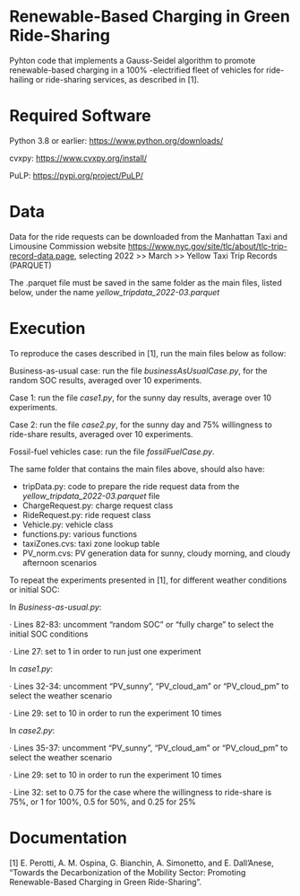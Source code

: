 # Renewable-Based Charging in Green Ride-Sharing

Pyhton code that implements a Gauss-Seidel algorithm to promote renewable-based charging in a 100% -electrified fleet of vehicles for ride-hailing or ride-sharing services, as described in [1]. 

# Required Software

Python 3.8 or earlier: https://www.python.org/downloads/

cvxpy: https://www.cvxpy.org/install/

PuLP: https://pypi.org/project/PuLP/

# Data

Data for the ride requests can be downloaded from the Manhattan Taxi and Limousine Commission website https://www.nyc.gov/site/tlc/about/tlc-trip-record-data.page, selecting 2022 >> March >> Yellow Taxi Trip Records (PARQUET)

The .parquet file must be saved in the same folder as the main files, listed below, under the name <em>yellow_tripdata_2022-03.parquet</em>

# Execution

To reproduce the cases described in [1], run the main files below as follow:

Business-as-usual case: run the file <em>businessAsUsualCase.py</em>, for the random SOC results, averaged over 10 experiments.

Case 1: run the file <em>case1.py</em>, for the sunny day results, average over 10 experiments.

Case 2: run the file <em>case2.py</em>, for the sunny day and 75% willingness to ride-share results, averaged over 10 experiments.

Fossil-fuel vehicles case: run the file <em>fossilFuelCase.py</em>.

The same folder that contains the main files above, should also have:
<ul>
  <li>tripData.py: code to prepare the ride request data from the <em>yellow_tripdata_2022-03.parquet</em> file</li>
  <li>ChargeRequest.py: charge request class</li>
  <li>RideRequest.py: ride request class</li>
  <li>Vehicle.py: vehicle class</li>
  <li>functions.py: various functions</li>
  <li>taxiZones.cvs: taxi zone lookup table</li>
  <li>PV_norm.cvs: PV generation data for sunny, cloudy morning, and cloudy afternoon scenarios</li>
</ul>

To repeat the experiments presented in [1], for different weather conditions or initial SOC:

In <em>Business-as-usual.py</em>:

·        Lines 82-83: uncomment “random SOC” or “fully charge” to select the initial SOC conditions

·        Line 27: set to 1 in order to run just one experiment

In <em>case1.py</em>:

·        Lines 32-34: uncomment “PV_sunny”, “PV_cloud_am” or “PV_cloud_pm” to select the weather scenario

·        Line 29: set to 10 in order to run the experiment 10 times 

In <em>case2.py</em>:

·        Lines 35-37: uncomment “PV_sunny”, “PV_cloud_am” or “PV_cloud_pm” to select the weather scenario

·        Line 29: set to 10 in order to run the experiment 10 times

·        Line 32: set to 0.75 for the case where the willingness to ride-share is 75%, or 1 for 100%, 0.5 for 50%, and 0.25 for 25%

# Documentation

[1] E. Perotti, A. M. Ospina, G. Bianchin, A. Simonetto, and E. Dall’Anese, “Towards the Decarbonization of the Mobility Sector: Promoting Renewable-Based Charging in Green Ride-Sharing”. 
